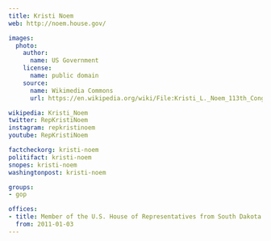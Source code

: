```yaml
---
title: Kristi Noem
web: http://noem.house.gov/

images:
  photo:
    author:
      name: US Government
    license:
      name: public domain
    source:
      name: Wikimedia Commons
      url: https://en.wikipedia.org/wiki/File:Kristi_L._Noem_113th_Congress.jpg

wikipedia: Kristi_Noem
twitter: RepKristiNoem
instagram: repkristinoem
youtube: RepKristiNoem

factcheckorg: kristi-noem
politifact: kristi-noem
snopes: kristi-noem
washingtonpost: kristi-noem

groups:
- gop

offices:
- title: Member of the U.S. House of Representatives from South Dakota's at-large district.
  from: 2011-01-03
---
```

